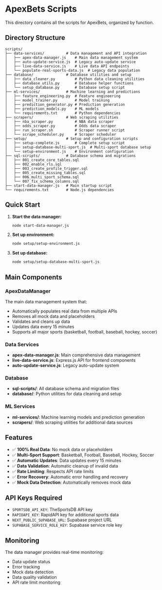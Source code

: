 # ApexBets Scripts

This directory contains all the scripts for ApexBets, organized by function.

## Directory Structure

```
scripts/
├── data-services/          # Data management and API integration
│   ├── apex-data-manager.js    # Main data management system
│   ├── auto-update-service.js  # Legacy auto-update service
│   ├── live-data-service.js    # Live data API endpoints
│   └── populate-real-sports-data.js  # Legacy data population
├── database/               # Database utilities and setup
│   ├── data_cleaner.py         # Python data cleaning utilities
│   ├── database_utils.py       # Database helper functions
│   └── setup_database.py       # Database setup script
├── ml-services/            # Machine learning and predictions
│   ├── feature_engineering.py  # Feature engineering
│   ├── model_trainer.py        # Model training
│   ├── prediction_generator.py # Prediction generation
│   ├── prediction_models.py    # ML models
│   └── requirements.txt        # Python dependencies
├── scrapers/               # Web scraping utilities
│   ├── nba_scraper.py          # NBA data scraper
│   ├── odds_scraper.py         # Odds data scraper
│   ├── run_scraper.sh          # Scraper runner script
│   └── scrape_scheduler.py     # Scraper scheduler
├── setup/                  # Setup and configuration scripts
│   ├── setup-complete.js       # Complete setup script
│   ├── setup-database-multi-sport.js  # Multi-sport database setup
│   └── setup-environment.js    # Environment configuration
├── sql-scripts/            # Database schema and migrations
│   ├── 001_create_core_tables.sql
│   ├── 002_enable_rls.sql
│   ├── 003_create_profile_trigger.sql
│   ├── 005_create_missing_tables.sql
│   ├── 006_multi_sport_schema.sql
│   └── 007_fix_schema_columns.sql
├── start-data-manager.js   # Main startup script
└── requirements.txt        # Node.js dependencies
```

## Quick Start

1. **Start the data manager:**
   ```bash
   node start-data-manager.js
   ```

2. **Set up environment:**
   ```bash
   node setup/setup-environment.js
   ```

3. **Set up database:**
   ```bash
   node setup/setup-database-multi-sport.js
   ```

## Main Components

### ApexDataManager
The main data management system that:
- Automatically populates real data from multiple APIs
- Removes all mock data and placeholders
- Validates and cleans up data
- Updates data every 15 minutes
- Supports all major sports (basketball, football, baseball, hockey, soccer)

### Data Services
- **apex-data-manager.js**: Main comprehensive data management
- **live-data-service.js**: Express.js API for frontend components
- **auto-update-service.js**: Legacy auto-update system

### Database
- **sql-scripts/**: All database schema and migration files
- **database/**: Python utilities for data cleaning and setup

### ML Services
- **ml-services/**: Machine learning models and prediction generation
- **scrapers/**: Web scraping utilities for additional data sources

## Features

- ✅ **100% Real Data**: No mock data or placeholders
- ✅ **Multi-Sport Support**: Basketball, Football, Baseball, Hockey, Soccer
- ✅ **Automatic Updates**: Data updates every 15 minutes
- ✅ **Data Validation**: Automatic cleanup of invalid data
- ✅ **Rate Limiting**: Respects API rate limits
- ✅ **Error Recovery**: Automatic error handling and recovery
- ✅ **Mock Data Detection**: Automatically removes mock data

## API Keys Required

- `SPORTSDB_API_KEY`: TheSportsDB API key
- `RAPIDAPI_KEY`: RapidAPI key for additional sports data
- `NEXT_PUBLIC_SUPABASE_URL`: Supabase project URL
- `SUPABASE_SERVICE_ROLE_KEY`: Supabase service role key

## Monitoring

The data manager provides real-time monitoring:
- Data update status
- Error tracking
- Mock data detection
- Data quality validation
- API rate limit monitoring

